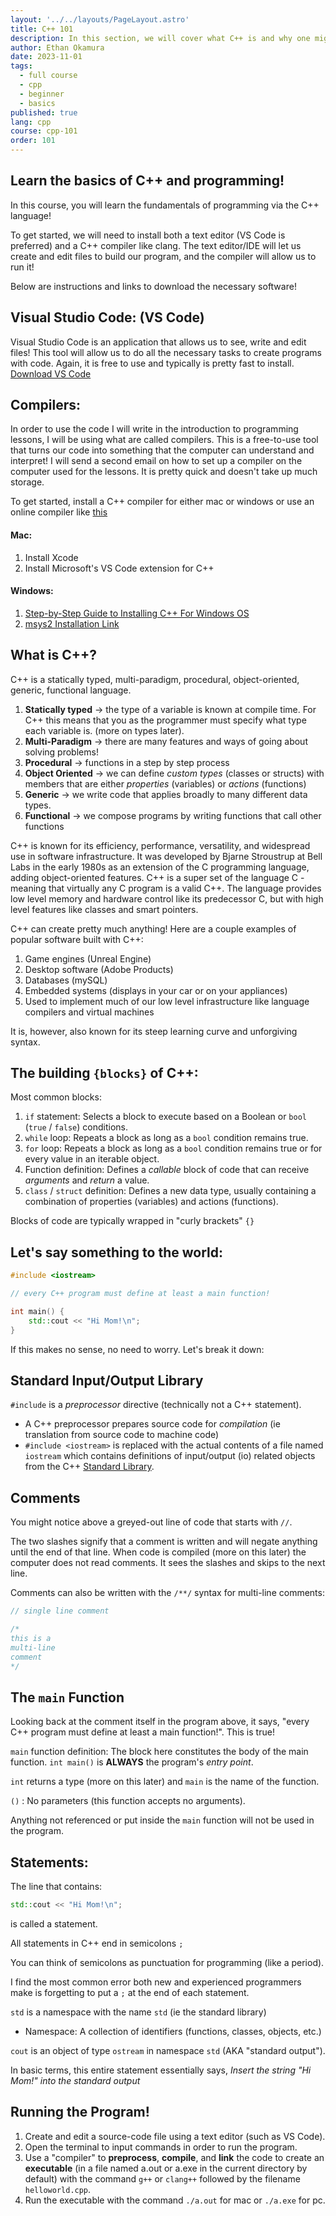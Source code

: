 ```yaml
---
layout: '../../layouts/PageLayout.astro'
title: C++ 101
description: In this section, we will cover what C++ is and why one might use it.
author: Ethan Okamura
date: 2023-11-01
tags:
  - full course
  - cpp
  - beginner
  - basics
published: true
lang: cpp
course: cpp-101
order: 101
---
```

## Learn the basics of C++ and programming!
In this course, you will learn the fundamentals of programming via the C++ language!

To get started, we will need to install both a text editor (VS Code is preferred) and a C++ compiler like clang. The text editor/IDE will let us create and edit files to build our program, and the compiler will allow us to run it!

Below are instructions and links to download the necessary software!

## Visual Studio Code: (VS Code)
Visual Studio Code is an application that allows us to see, write and edit files! This tool will allow us to do all the necessary tasks to create programs with code. Again, it is free to use and typically is pretty fast to install.
[Download VS Code](https://code.visualstudio.com/)

## Compilers:
In order to use the code I will write in the introduction to programming lessons, I will be using what are called compilers. This is a free-to-use tool that turns our code into something that the computer can understand and interpret! I will send a second email on how to set up a compiler on the computer used for the lessons. It is pretty quick and doesn't take up much storage.

To get started, install a C++ compiler for either mac or windows or use an online compiler like [this](https://nsspot.herokuapp.com/compiler/)
#### Mac:
1. Install Xcode
2. Install Microsoft's VS Code extension for C++
#### Windows:
1. [Step-by-Step Guide to Installing C++ For Windows OS](https://www.freecodecamp.org/news/how-to-install-c-and-cpp-compiler-on-windows/)
2. [msys2 Installation Link](https://www.msys2.org/)

## What is C++?
C++ is a statically typed, multi-paradigm, procedural, object-oriented, generic, functional language.

1. **Statically typed** -> the type of a variable is known at compile time. For C++ this means that you as the programmer must specify what type each variable is. (more on types later).
2. **Multi-Paradigm** -> there are many features and ways of going about solving problems!
3. **Procedural** -> functions in a step by step process
4. **Object Oriented** -> we can define _custom types_ (classes or structs) with members that are either _properties_ (variables) or _actions_ (functions)
5. **Generic** -> we write code that applies broadly to many different data types.
6. **Functional** -> we compose programs by writing functions that call other functions

C++ is known for its efficiency, performance, versatility, and widespread use in software infrastructure. It was developed by Bjarne Stroustrup at Bell Labs in the early 1980s as an extension of the C programming language, adding object-oriented features. C++ is a super set of the language C - meaning that virtually any C program is a valid C++. The language provides low level memory and hardware control like its predecessor C, but with high level features like classes and smart pointers.

C++ can create pretty much anything! Here are a couple examples of popular software built with C++:
  1. Game engines (Unreal Engine)
  2. Desktop software (Adobe Products)
  3. Databases (mySQL)
  4. Embedded systems (displays in your car or on your appliances)
  5. Used to implement much of our low level infrastructure like language compilers and virtual machines

It is, however, also known for its steep learning curve and unforgiving syntax.
## The building `{blocks}` of C++:
Most common blocks:
1. `if` statement: Selects a block to execute based on a Boolean or `bool` (`true` / `false`) conditions.
2. `while` loop: Repeats a block as long as a `bool` condition remains true.
3. `for` loop: Repeats a block as long as a `bool` condition remains true or for every value in an iterable object.
4. Function definition: Defines a _callable_ block of code that can receive _arguments_ and _return_ a value.
5. `class` / `struct` definition: Defines a new data type, usually containing a combination of properties (variables) and actions (functions).

Blocks of code are typically wrapped in "curly brackets" `{}`
## Let's say something to the world:
```cpp
#include <iostream>

// every C++ program must define at least a main function!

int main() {
	std::cout << "Hi Mom!\n";
}
```

If this makes no sense, no need to worry. Let's break it down:

## Standard Input/Output Library
`#include` is a _preprocessor_ directive (technically not a C++ statement).
- A C++ preprocessor prepares source code for _compilation_ (ie translation from source code to machine code)
- `#include <iostream>` is replaced with the actual contents of a file named `iostream` which contains definitions of input/output (io) related objects from the C++ [Standard Library](https://en.cppreference.com/w/cpp/standard_library).

## Comments
You might notice above a greyed-out line of code that starts with `//`.

The two slashes signify that a comment is written and will negate anything until the end of that line. When code is compiled (more on this later) the computer does not read comments. It sees the slashes and skips to the next line.

Comments can also be written with the `/**/` syntax for multi-line comments:
```cpp
// single line comment

/*
this is a
multi-line
comment
*/
```

## The `main` Function
Looking back at the comment itself in the program above, it says, "every C++ program must define at least a main function!". This is true!

`main` function definition:
The block here constitutes the body of the main function. `int main()` is **ALWAYS** the program's _entry point_.

`int` returns a type (more on this later) and `main` is the name of the function.

`()` : No parameters (this function accepts no arguments).

Anything not referenced or put inside the `main` function will not be used in the program.

## Statements:
The line that contains:
```cpp
std::cout << "Hi Mom!\n";
```

is called a statement.

All statements in C++ end in semicolons `;`

You can think of semicolons as punctuation for programming (like a period).

I find the most common error both new and experienced programmers make is forgetting to put a `;` at the end of each statement.

`std` is a namespace with the name `std` (ie the standard library)
- Namespace: A collection of identifiers (functions, classes, objects, etc.)

`cout` is an object of type `ostream` in namespace `std` (AKA "standard output").

In basic terms, this entire statement essentially says, _Insert the string "Hi Mom!" into the standard output_

## Running the Program!
1. Create and edit a source-code file using a text editor (such as VS Code).
2. Open the terminal to input commands in order to run the program.
3. Use a "compiler" to **preprocess**, **compile**, and **link** the code to create an **executable** (in a file named a.out or a.exe in the current directory by default) with the command `g++` or `clang++` followed by the filename `helloworld.cpp`.
4. Run the executable with the command `./a.out` for mac or `./a.exe` for pc.